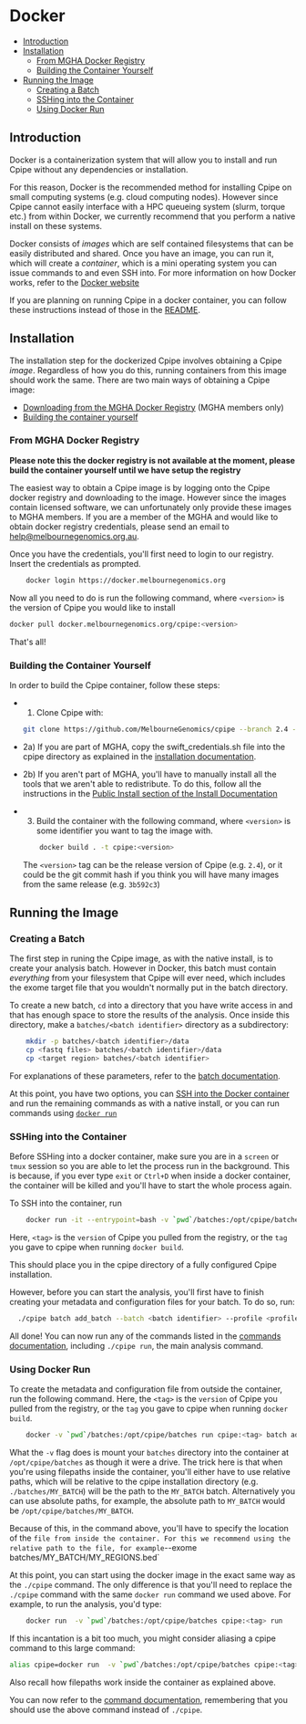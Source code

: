 # Docker
* [Introduction](#introduction)
* [Installation](#installation)
    * [From MGHA Docker Registry](#from-mgha-docker-registry)
    * [Building the Container Yourself](#building-the-container-yourself)
* [Running the Image](#running-the-image)
    * [Creating a Batch](#creating-a-batch)
    * [SSHing into the Container](#sshing-into-the-container)
    * [Using Docker Run](#using-docker-run)

## Introduction
Docker is a containerization system that will allow you to install and run Cpipe without any dependencies or installation.

For this reason, Docker is the recommended method for installing Cpipe on small computing systems (e.g. cloud computing nodes).
However since Cpipe cannot easily interface with a HPC queueing system (slurm, torque etc.) from within Docker, we
currently recommend that you perform a native install on these systems.

Docker consists of *images* which are self contained filesystems that can be easily distributed and shared. Once you have
an image, you can run it, which will create a *container*, which is a mini operating system you can issue commands to
and even SSH into. For more information on how Docker works, refer to the [Docker website](https://www.docker.com/what-docker)

If you are planning on running Cpipe in a docker container, you can follow these instructions instead of those in the
[README](../README.md).

## Installation
The installation step for the dockerized Cpipe involves obtaining a Cpipe *image*. Regardless of how you do this, running
containers from this image should work the same. There are two main ways of obtaining a Cpipe image:
* [Downloading from the MGHA Docker Registry](#from-mgha-docker-registry) (MGHA members only)
* [Building the container yourself](#building-the-container-yourself)

### From MGHA Docker Registry
**Please note this the docker registry is not available at the moment, please build the container yourself until we have
setup the registry**

The easiest way to obtain a Cpipe image is by logging onto the Cpipe docker registry and downloading to the image. However
 since the images contain licensed software, we can unfortunately only provide these images to MGHA members. If you are
 a member of the MGHA and would like to obtain docker registry credentials, please send an email to help@melbournegenomics.org.au.

Once you have the credentials, you'll first need to login to our registry. Insert the credentials as prompted.
```bash
    docker login https://docker.melbournegenomics.org
```

Now all you need to do is run the following command, where `<version>` is the version of Cpipe you would like to install
```bash
docker pull docker.melbournegenomics.org/cpipe:<version>
```

That's all!

### Building the Container Yourself

In order to build the Cpipe container, follow these steps:

* 1) Clone Cpipe with:

    ```bash
    git clone https://github.com/MelbourneGenomics/cpipe --branch 2.4 --depth 1
    ```
* 2a) If you are part of MGHA, copy the swift_credentials.sh file
into the cpipe directory as explained in the [installation documentation](install.md#mgha-install).
* 2b) If you aren't part of MGHA, you'll have to manually install all the tools that we aren't able to redistribute. To
do this, follow all the instructions in the [Public Install section of the Install Documentation](install.md#public-install)
* 3) Build the container with the following command, where `<version>` is some identifier you want to tag the image with.

    ```bash
        docker build . -t cpipe:<version>
    ```
    The `<version>` tag can be the release version of Cpipe (e.g. `2.4`), or it could be the git commit hash if you think
    you will have many images from the same release (e.g. `3b592c3`)

## Running the Image

### Creating a Batch

The first step in runing the Cpipe image, as with the native install, is to create your analysis batch. However in
 Docker, this batch must contain *everything* from your filesystem that Cpipe will ever need, which includes the exome target
 file that you wouldn't normally put in the batch directory.

 To create a new batch, `cd` into a directory that
 you have write access in and that has enough space to store the results of the analysis. Once inside this directory,
 make a `batches/<batch identifier>` directory as a subdirectory:

```bash
    mkdir -p batches/<batch identifier>/data
    cp <fastq files> batches/<batch identifier>/data
    cp <target region> batches/<batch identifier>
```
For explanations of these parameters, refer to the [batch documentation](batches.md#creating-a-batch).

At this point, you have two options, you can [SSH into the Docker container](#sshing-into-the-container) and run the remaining commands as with a
native install, or you can run commands using [`docker run`](#using-docker-run)

### SSHing into the Container
Before SSHing into a docker container, make sure you are in a `screen` or `tmux` session so you are able to let the process
run in the background. This is because, if you ever type `exit` or `Ctrl+D` when inside a docker container, the container
will be killed and you'll have to start the whole process again.

To SSH into the container, run
```bash
    docker run -it --entrypoint=bash -v `pwd`/batches:/opt/cpipe/batches cpipe:<tag>
```
Here, `<tag>` is the `version` of Cpipe you pulled from the registry, or the `tag` you gave to cpipe when running `docker build`.

This should place you in the cpipe directory of a fully configured Cpipe installation.

However, before you can start the analysis, you'll first have to finish creating your metadata and configuration files for your batch. To do so, run:
```bash
  ./cpipe batch add_batch --batch <batch identifier> --profile <profile name> --exome <target region>
```

All done! You can now run any of the commands listed in the [commands documentation](commands.md), including `./cpipe run`,
the main analysis command.

### Using Docker Run

To create the metadata and configuration file from outside the container, run the following command.
Here, the `<tag>` is the `version` of Cpipe you pulled from the registry, or the `tag` you gave to cpipe when running `docker build`.
```bash
    docker -v `pwd`/batches:/opt/cpipe/batches run cpipe:<tag> batch add_batch --batch <batch identifier> --profile ALL --exome <target region>
```

What the `-v` flag
does is mount your `batches` directory into the container at `/opt/cpipe/batches` as though it were a drive. The trick here is that when you're using
filepaths inside the container, you'll either have to use relative paths, which will be relative to the cpipe installation
directory (e.g. `./batches/MY_BATCH`) will be the path to the `MY_BATCH` batch. Alternatively you can use absolute paths,
for example, the absolute path to `MY_BATCH` would be `/opt/cpipe/batches/MY_BATCH`.

Because of this, in the command above, you'll have to specify the location of the <target region>` file from inside the container. For this we
recommend using the relative path to the file, for example `--exome batches/MY_BATCH/MY_REGIONS.bed`

At this point, you can start using the docker image in the exact same way as the `./cpipe` command. The only difference is
that you'll need to replace the `./cpipe` command with the same `docker run` command we used above. For example, to run
the analysis, you'd type:
```bash
    docker run  -v `pwd`/batches:/opt/cpipe/batches cpipe:<tag> run
```

If this incantation is a bit too much, you might consider aliasing a cpipe command to this large command:
```bash
alias cpipe=docker run  -v `pwd`/batches:/opt/cpipe/batches cpipe:<tag>
```

Also recall how filepaths work inside the container as explained above.

You can now refer to the [command documentation](commands.md), remembering that you should use the above command instead
of `./cpipe`.
